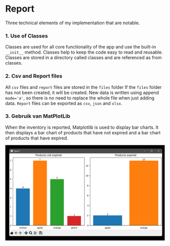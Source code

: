 # Report

Three technical elements of my implementation that are notable.

### 1. Use of Classes

Classes are used for all core functionality of the app and use the built-in `__init__` method. Classes help to keep the code easy to read and reusable. Classes are stored in a  directory called classes and are referenced as from classes.

### 2. Csv and Report files

All `csv` files and `report` files are stored in the `files` folder
If the `files` folder has not been created, it will be created. New data is written using append `mode='a'`, so there is no need to replace the whole file when just adding data.
`Report` files can be exported as `csv`, `json` and `xlsx`.

### 3. Gebruik van MatPlotLib

When the inventory is reported, Matplotlib is used to display bar charts. It then displays a bar chart of products that have not expired and a bar chart of products that have expired.

![Bar Chart](./images/markdown/bar_chart.png)
